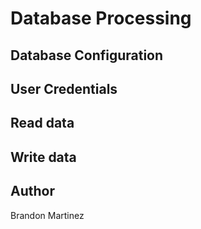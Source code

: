 # Database Processing

## Database Configuration

## User Credentials

## Read data

## Write data

## Author
Brandon Martinez
